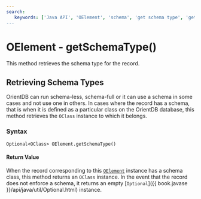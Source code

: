 ```yaml
---
search:
   keywords: ['Java API', 'OElement', 'schema', 'get schema type', 'getSchemaType]
---
```


# OElement - getSchemaType()

This method retrieves the schema type for the record.

## Retrieving Schema Types

OrientDB can run schema-less, schema-full or it can use a schema in some cases and not use one in others.  In cases where the record has a schema, that is when it is defined as a particular class on the OrientDB database, this method retrieves the `OClass` instance to which it belongs.

### Syntax

```
Optional<OClass> OElement.getSchemaType()
```

#### Return Value

When the record corresponding to this [`OElement`](Java-Ref-OElement.md) instance has a schema class, this method returns an `OClass` instance. In the event that the record does not enforce a schema, it returns an empty [`Optional`]({{ book.javase }}/api/java/util/Optional.html) instance.

